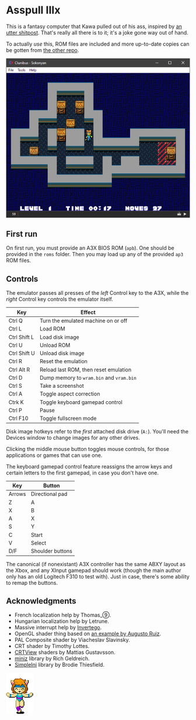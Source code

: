 # Asspull IIIx
This is a fantasy computer that Kawa pulled out of his ass, inspired by [an utter shitpost](https://helmet.kafuka.org/byuugold/viewtopic.php@f=16&t=4792.html). That's really all there is to it; it's a joke gone way out of hand.

To actually *use* this, ROM files are included and more up-to-date copies can be gotten from [the other repo](https://github.com/Kawa-oneechan/Asspull3X-roms).

![](docs/sokonyan.png)

## First run
On first run, you must provide an A3X BIOS ROM (`apb`). One should be provided in the `roms` folder. Then you may load up any of the provided `ap3` ROM files.

## Controls
The emulator passes all presses of the *left* Control key to the A3X, while the *right* Control key controls the emulator itself.

| Key          | Effect 
|--------------|--------
| Ctrl Q       | Turn the emulated machine on or off
| Ctrl L       | Load ROM
| Ctrl Shift L | Load disk image
| Ctrl U       | Unload ROM
| Ctrl Shift U | Unload disk image
| Ctrl R       | Reset the emulation
| Ctrl Alt R   | Reload last ROM, then reset emulation
| Ctrl D       | Dump memory to `wram.bin` and `vram.bin`
| Ctrl S       | Take a screenshot
| Ctrl A       | Toggle aspect correction
| Ctrk K       | Toggle keyboard gamepad control
| Ctrl P       | Pause
| Ctrl F10     | Toggle fullscreen mode

Disk image hotkeys refer to the *first* attached disk drive (`A:`). You'll need the Devices window to change images for any other drives.

Clicking the middle mouse button toggles mouse controls, for those applications or games that can use one.

The keyboard gamepad control feature reassigns the arrow keys and certain letters to the first gamepad, in case you don't have one.

| Key    | Button
|--------|--------
| Arrows | Directional pad
| Z      | A
| X      | B
| A      | X
| S      | Y
| C      | Start
| V      | Select
| D/F    | Shoulder buttons

The canonical (if nonexistant) A3X controller has the same ABXY layout as the Xbox, and any XInput gamepad should work (though the main author only has an old Logitech F310 to test with). Just in case, there's some ability to remap the buttons.

## Acknowledgments
* French localization help by Thomas_⑨.
* Hungarian localization help by Letrune.
* Massive interrupt help by [Invertego](https://github.com/invertego).
* OpenGL shader thing based on [an example by Augusto Ruiz](https://github.com/AugustoRuiz/sdl2glsl).
* PAL Composite shader by Viacheslav Slavinsky.
* CRT shader by Timothy Lottes.
* [CRTView](https://github.com/mattiasgustavsson/crtview) shaders by Mattias Gustavsson.
* [miniz](https://github.com/richgel999/miniz) library by Rich Geldreich.
* [SimpleIni](https://github.com/brofield/simpleini) library by Brodie Thiesfield.

![](docs/dance.gif)

